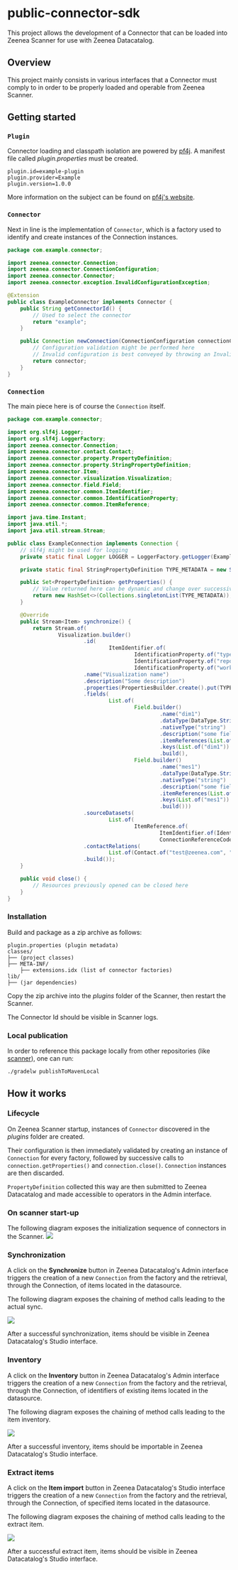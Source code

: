 # public-connector-sdk

This project allows the development of a Connector that can be loaded into Zeenea Scanner for use with Zeenea
Datacatalog.

## Overview

This project mainly consists in various interfaces that a Connector must comply to in order to be properly loaded and
operable from Zeenea Scanner.

## Getting started

### `Plugin`

Connector loading and classpath isolation are powered by [pf4j](https://pf4j.org/).
A manifest file called *plugin.properties* must be created.

```
plugin.id=example-plugin
plugin.provider=Example
plugin.version=1.0.0
``` 

More information on the subject can be found on [pf4j's website](https://pf4j.org/doc/getting-started.html).

### `Connector`

Next in line is the implementation of `Connector`, which is a factory used to identify and create instances of the
Connection instances.

```java
package com.example.connector;

import zeenea.connector.Connection;
import zeenea.connector.ConnectionConfiguration;
import zeenea.connector.Connector;
import zeenea.connector.exception.InvalidConfigurationException;

@Extension
public class ExampleConnector implements Connector {
    public String getConnectorId() {
        // Used to select the connector
        return "example";
    }

    public Connection newConnection(ConnectionConfiguration connectionConfiguration) throws InvalidConfigurationException {
        // Configuration validation might be performed here
        // Invalid configuration is best conveyed by throwing an InvalidConfigurationException
        return connector;
    }
}
```

### `Connection`

The main piece here is of course the `Connection` itself.

```java
package com.example.connector;

import org.slf4j.Logger;
import org.slf4j.LoggerFactory;
import zeenea.connector.Connection;
import zeenea.connector.contact.Contact;
import zeenea.connector.property.PropertyDefinition;
import zeenea.connector.property.StringPropertyDefinition;
import zeenea.connector.Item;
import zeenea.connector.visualization.Visualization;
import zeenea.connector.field.Field;
import zeenea.connector.common.ItemIdentifier;
import zeenea.connector.common.IdentificationProperty;
import zeenea.connector.common.ItemReference;

import java.time.Instant;
import java.util.*;
import java.util.stream.Stream;

public class ExampleConnection implements Connection {
    // slf4j might be used for logging
    private static final Logger LOGGER = LoggerFactory.getLogger(ExampleConnection.class);

    private static final StringPropertyDefinition TYPE_METADATA = new StringPropertyDefinition("Type");

    public Set<PropertyDefinition> getProperties() {
        // Value returned here can be dynamic and change over successive calls
        return new HashSet<>(Collections.singletonList(TYPE_METADATA));
    }

    @Override
    public Stream<Item> synchronize() {
        return Stream.of(
                Visualization.builder()
                        .id(
                                ItemIdentifier.of(
                                        IdentificationProperty.of("type", "visualization"),
                                        IdentificationProperty.of("report_id", "1234"),
                                        IdentificationProperty.of("workspace_id", "4321")))
                        .name("Visualization name")
                        .description("Some description")
                        .properties(PropertiesBuilder.create().put(TYPE_METADATA, "some type").build())
                        .fields(
                                List.of(
                                        Field.builder()
                                                .name("dim1")
                                                .dataType(DataType.String)
                                                .nativeType("string")
                                                .description("some field description")
                                                .itemReferences(List.of())
                                                .keys(List.of("dim1"))
                                                .build(),
                                        Field.builder()
                                                .name("mes1")
                                                .dataType(DataType.String)
                                                .nativeType("string")
                                                .description("some field description")
                                                .itemReferences(List.of())
                                                .keys(List.of("mes1"))
                                                .build()))
                        .sourceDatasets(
                                List.of(
                                        ItemReference.of(
                                                ItemIdentifier.of(IdentificationProperty.of("id", "dataset2")),
                                                ConnectionReferenceCode.of("reference"))))
                        .contactRelations(
                                List.of(Contact.of("test@zeenea.com", "Some name", "0600000000", "Owner")))
                        .build());
    }

    public void close() {
        // Resources previously opened can be closed here
    }
}
```

### Installation

Build and package as a zip archive as follows:

```
plugin.properties (plugin metadata)
classes/
├── (project classes)
├── META-INF/
    ├── extensions.idx (list of connector factories)
lib/
├── (jar dependencies)
```

Copy the zip archive into the *plugins* folder of the Scanner, then restart the Scanner.

The Connector Id should be visible in Scanner logs.

### Local publication

In order to reference this package locally from other repositories (like [scanner][scanner]), one can run:

```shell
./gradelw publishToMavenLocal
```

## How it works

### Lifecycle

On Zeenea Scanner startup, instances of `Connector` discovered in the *plugins* folder are created.

Their configuration is then immediately validated by creating an instance of `Connection` for every factory, followed by
successive calls to `connection.getProperties()` and `connection.close()`. `Connection` instances are then discarded.

`PropertyDefinition` collected this way are then submitted to Zeenea Datacatalog and made accessible to operators in the
Admin interface.

### On scanner start-up

The following diagram exposes the initialization sequence of connectors in the Scanner.
![](src/main/resources/doc-files/scanner-initialization-sequence-diagram.png)

### Synchronization

A click on the **Synchronize** button in Zeenea Datacatalog's Admin interface triggers the creation of a
new `Connection`
from the factory and the retrieval, through the Connection, of items located in the datasource.

The following diagram exposes the chaining of method calls leading to the actual sync.

![](src/main/resources/doc-files/synchronize-connection-sequence-diagram.png)

After a successful synchronization, items should be visible in Zeenea Datacatalog's Studio interface.

### Inventory

A click on the **Inventory** button in Zeenea Datacatalog's Admin interface triggers the creation of a new `Connection`
from the factory and the retrieval, through the Connection, of identifiers of existing items located in the datasource.

The following diagram exposes the chaining of method calls leading to the item inventory.

![](src/main/resources/doc-files/inventory-connection-sequence-diagram.png)

After a successful inventory, items should be importable in Zeenea Datacatalog's Studio interface.

### Extract items

A click on the **Item import** button in Zeenea Datacatalog's Studio interface triggers the creation of a
new `Connection` from the factory and the retrieval, through the Connection, of specified items located in the
datasource.

The following diagram exposes the chaining of method calls leading to the extract item.

![](src/main/resources/doc-files/extract-items-connection-sequence-diagram.png)

After a successful extract item, items should be visible in Zeenea Datacatalog's Studio interface.

[scanner]: https://github.com/zeenea/scanner
